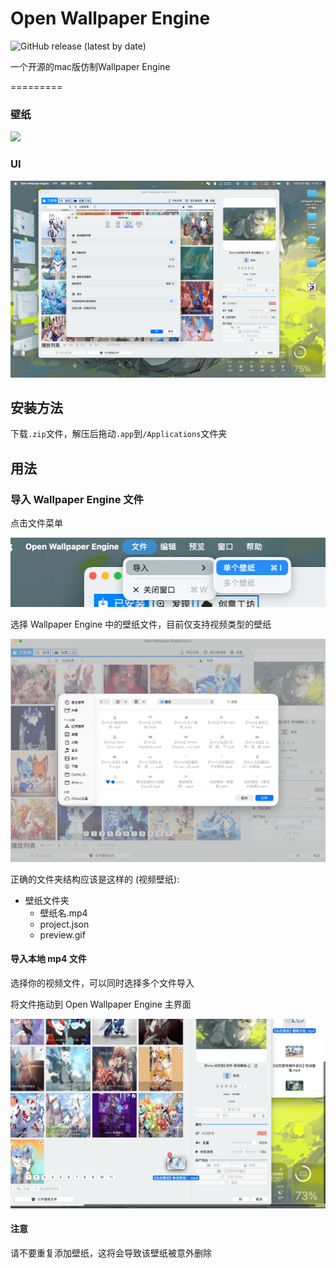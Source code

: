 Open Wallpaper Engine
=========

![GitHub release (latest by date)](https://img.shields.io/github/v/release/ERRORawa/open-wallpaper-engine-modified)

一个开源的mac版仿制Wallpaper Engine

=========

### 壁纸

![](resources/wallpaper.png)

### UI

![](resources/wallpaper-with-windows.png)


## 安装方法
下载`.zip`文件，解压后拖动`.app`到`/Applications`文件夹

## 用法

### 导入 Wallpaper Engine 文件

点击文件菜单

![](resources/import-menu.png)

选择 Wallpaper Engine 中的壁纸文件，目前仅支持视频类型的壁纸

![](resources/import-panel.png)

正确的文件夹结构应该是这样的 (视频壁纸):
- 壁纸文件夹
  - 壁纸名.mp4
  - project.json
  - preview.gif

#### 导入本地 mp4 文件

选择你的视频文件，可以同时选择多个文件导入

将文件拖动到 Open Wallpaper Engine 主界面

![](resources/drop-to-main.png)

#### 注意

请不要重复添加壁纸，这将会导致该壁纸被意外删除

